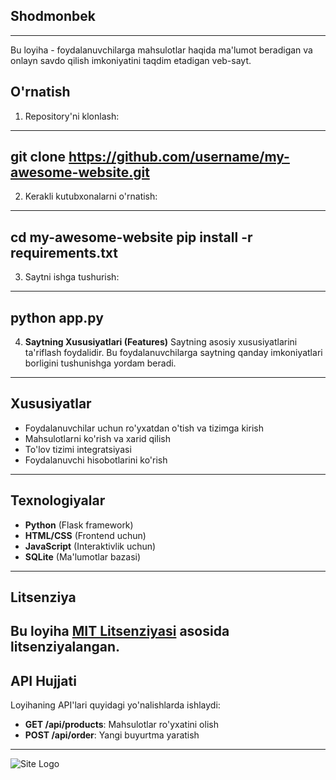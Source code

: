 ## Shodmonbek
--------------------------------------------------------------
Bu loyiha - foydalanuvchilarga mahsulotlar haqida ma'lumot beradigan va onlayn savdo qilish imkoniyatini taqdim etadigan veb-sayt.

## O'rnatish
1. Repository'ni klonlash:
---------------------------------------------------------------
   git clone https://github.com/username/my-awesome-website.git
---------------------------------------------------------------
2. Kerakli kutubxonalarni o'rnatish:
---------------------------------------------------------------
cd my-awesome-website
pip install -r requirements.txt
---------------------------------------------------------------
3. Saytni ishga tushurish:
---------------------------------------------------------------
python app.py
---------------------------------------------------------------

4. **Saytning Xususiyatlari (Features)**
Saytning asosiy xususiyatlarini ta'riflash foydalidir. Bu foydalanuvchilarga saytning qanday imkoniyatlari borligini tushunishga yordam beradi.
----------------------------------------------------------------
## Xususiyatlar

- Foydalanuvchilar uchun ro'yxatdan o'tish va tizimga kirish
- Mahsulotlarni ko'rish va xarid qilish
- To'lov tizimi integratsiyasi
- Foydalanuvchi hisobotlarini ko'rish
----------------------------------------------------------------
## Texnologiyalar

- **Python** (Flask framework)
- **HTML/CSS** (Frontend uchun)
- **JavaScript** (Interaktivlik uchun)
- **SQLite** (Ma'lumotlar bazasi)
----------------------------------------------------------------
## Litsenziya

Bu loyiha [MIT Litsenziyasi](https://opensource.org/licenses/MIT) asosida litsenziyalangan.
----------------------------------------------------------------
## API Hujjati

Loyihaning API'lari quyidagi yo'nalishlarda ishlaydi:

- **GET /api/products**: Mahsulotlar ro'yxatini olish
- **POST /api/order**: Yangi buyurtma yaratish

----------------------------------------------------------------
![Site Logo](https://example.com/logo.png)
